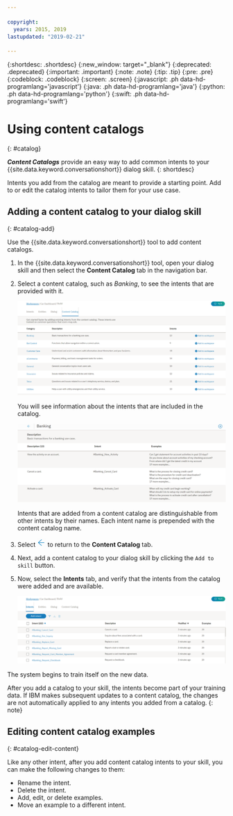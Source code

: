 ```yaml
---

copyright:
  years: 2015, 2019
lastupdated: "2019-02-21"

---
```


{:shortdesc: .shortdesc}
{:new_window: target="_blank"}
{:deprecated: .deprecated}
{:important: .important}
{:note: .note}
{:tip: .tip}
{:pre: .pre}
{:codeblock: .codeblock}
{:screen: .screen}
{:javascript: .ph data-hd-programlang='javascript'}
{:java: .ph data-hd-programlang='java'}
{:python: .ph data-hd-programlang='python'}
{:swift: .ph data-hd-programlang='swift'}

# Using content catalogs
{: #catalog}

***Content Catalogs*** provide an easy way to add common intents to your {{site.data.keyword.conversationshort}} dialog skill.
{: shortdesc}

Intents you add from the catalog are meant to provide a starting point. Add to or edit the catalog intents to tailor them for your use case.

## Adding a content catalog to your dialog skill
{: #catalog-add}

Use the {{site.data.keyword.conversationshort}} tool to add content catalogs.

1.  In the {{site.data.keyword.conversationshort}} tool, open your dialog skill and then select the **Content Catalog** tab in the navigation bar.

1.  Select a content catalog, such as *Banking*, to see the intents that are provided with it.

    ![Screen capture showing available catalogs](images/catalog_overview.png)

    You will see information about the intents that are included in the catalog.

    ![Screen capture showing Banking category intents](images/catalog_open.png)

    Intents that are added from a content catalog are distinguishable from other intents by their names. Each intent name is prepended with the content catalog name.

1.  Select ![Close arrow](images/close_arrow.png) to return to the **Content Catalog** tab.

1.  Next, add a content catalog to your dialog skill by clicking the `Add to skill` button.

1.  Now, select the **Intents** tab, and verify that the intents from the catalog were added and are available.

    ![Screen capture showing Banking intents listed on Intents tab](images/catalog_intents.png)

The system begins to train itself on the new data.

After you add a catalog to your skill, the intents become part of your training data. If IBM makes subsequent updates to a content catalog, the changes are not automatically applied to any intents you added from a catalog.
{: note}

## Editing content catalog examples
{: #catalog-edit-content}

Like any other intent, after you add content catalog intents to your skill, you can make the following changes to them:

- Rename the intent.
- Delete the intent.
- Add, edit, or delete examples.
- Move an example to a different intent.
